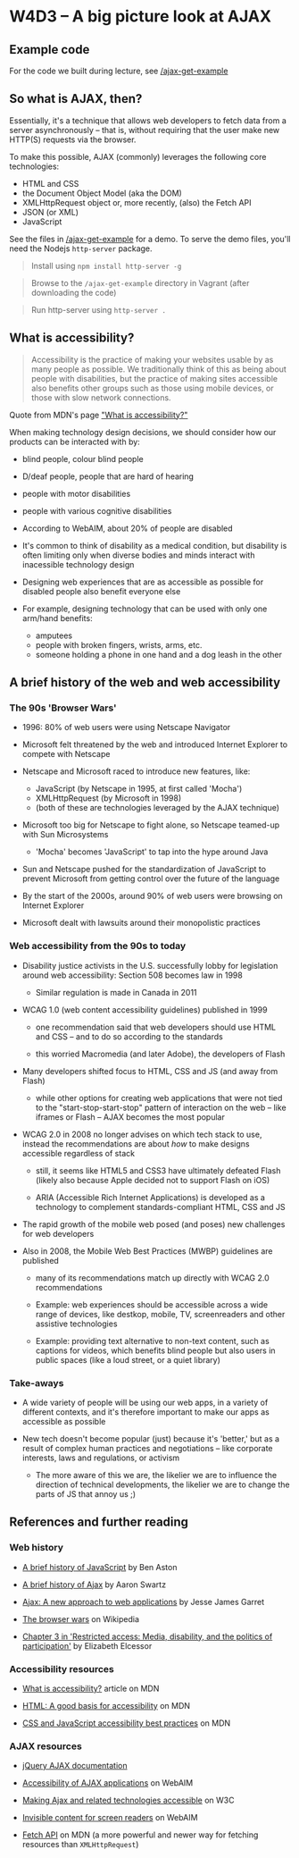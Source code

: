 # W4D3 – A big picture look at AJAX

## Example code

For the code we built during lecture, see [/ajax-get-example](ajax-get-example)

## So what is AJAX, then?

Essentially, it's a technique that allows web developers
to fetch data from a server asynchronously – that is,
without requiring that the user make new HTTP(S) requests
via the browser.

To make this possible, AJAX (commonly) leverages the
following core technologies:

- HTML and CSS
- the Document Object Model (aka the DOM)
- XMLHttpRequest object or, more recently, (also) the
  Fetch API
- JSON (or XML)
- JavaScript

See the files in [/ajax-get-example](https://github.com/hora/lhl-w4d3/tree/2019-nov-6/ajax-get-example) for a demo. To
serve the demo files, you'll need the Nodejs `http-server`
package.

> Install using `npm install http-server -g`

> Browse to the `/ajax-get-example` directory in Vagrant
> (after downloading the code)

> Run http-server using `http-server .`

## What is accessibility?

> Accessibility is the practice of making your websites
> usable by as many people as possible. We traditionally
> think of this as being about people with disabilities,
> but the practice of making sites accessible also
> benefits other groups such as those using mobile
> devices, or those with slow network connections.

Quote from MDN's page ["What is
accessibility?"](https://developer.mozilla.org/en-US/docs/Learn/Accessibility/What_is_accessibility)

When making technology design decisions, we should
consider how our products can be interacted with by:
  
- blind people, colour blind people
- D/deaf people, people that are hard of hearing
- people with motor disabilities
- people with various cognitive disabilities

- According to WebAIM, about 20% of people are disabled

- It's common to think of disability as a medical
  condition, but disability is often limiting only when
  diverse bodies and minds interact with inacessible
  technology design

- Designing web experiences that are as accessible as
  possible for disabled people also benefit everyone else

- For example, designing technology that can be used with
  only one arm/hand benefits:

    - amputees
    - people with broken fingers, wrists, arms, etc.
    - someone holding a phone in one hand and a dog leash
      in the other

## A brief history of the web and web accessibility

### The 90s 'Browser Wars'

- 1996: 80% of web users were using Netscape Navigator

- Microsoft felt threatened by the web and introduced
  Internet Explorer to compete with Netscape

- Netscape and Microsoft raced to introduce new features,
  like:

  - JavaScript (by Netscape in 1995, at first called
    'Mocha')
  - XMLHttpRequest (by Microsoft in 1998)
  - (both of these are technologies leveraged by the AJAX
    technique)

- Microsoft too big for Netscape to fight alone, so
  Netscape teamed-up with Sun Microsystems

  - 'Mocha' becomes 'JavaScript' to tap into the hype
    around Java

- Sun and Netscape pushed for the standardization of
  JavaScript to prevent Microsoft from getting control
  over the future of the language

- By the start of the 2000s, around 90% of web users were
  browsing on Internet Explorer

- Microsoft dealt with lawsuits around their monopolistic
  practices

### Web accessibility from the 90s to today

- Disability justice activists in the U.S. successfully
  lobby for legislation around web accessibility: Section
  508 becomes law in 1998

  - Similar regulation is made in Canada in 2011

- WCAG 1.0 (web content accessibility guidelines)
  published in 1999

  - one recommendation said that web developers should use
    HTML and CSS – and to do so according to the standards

  - this worried Macromedia (and later Adobe), the
    developers of Flash

- Many developers shifted focus to HTML, CSS and JS (and
  away from Flash)

  - while other options for creating web applications that
    were not tied to the "start-stop-start-stop" pattern
    of interaction on the web – like iframes or Flash –
    AJAX becomes the most popular

- WCAG 2.0 in 2008 no longer advises on which tech stack
  to use, instead the recommendations are about _how_ to
  make designs accessible regardless of stack

  - still, it seems like HTML5 and CSS3 have ultimately
    defeated Flash (likely also because Apple decided not
    to support Flash on iOS)

  - ARIA (Accessible Rich Internet Applications) is
    developed as a technology to complement
    standards-compliant HTML, CSS and JS

- The rapid growth of the mobile web posed (and poses) new
  challenges for web developers

- Also in 2008, the Mobile Web Best Practices (MWBP)
  guidelines are published

  - many of its recommendations match up directly with
    WCAG 2.0 recommendations

  - Example: web experiences should be accessible across a
    wide range of devices, like destkop, mobile, TV, 
    screenreaders and other assistive technologies

  - Example: providing text alternative to non-text
    content, such as captions for videos, which benefits
    blind people but also users in public spaces (like a
    loud street, or a quiet library)

### Take-aways

- A wide variety of people will be using our web apps, in
  a variety of different contexts, and it's therefore
  important to make our apps as accessible as possible

- New tech doesn't become popular (just) because it's
  'better,' but as a result of complex human practices and
  negotiations – like corporate interests, laws and
  regulations, or activism

  - The more aware of this we are, the likelier we are to
    influence the direction of technical developments, the
    likelier we are to change the parts of JS that annoy
    us ;)

## References and further reading

### Web history

- [A brief history of JavaScript](https://medium.com/@benastontweet/lesson-1a-the-history-of-javascript-8c1ce3bffb17) by Ben Aston

- [A brief history of Ajax](http://www.aaronsw.com/weblog/ajaxhistory) by Aaron Swartz

- [Ajax: A new approach to web applications](https://pdfs.semanticscholar.org/c440/ae765ff19ddd3deda24a92ac39cef9570f1e.pdf) by Jesse
  James Garret

- [The browser wars](https://en.wikipedia.org/wiki/Browser_wars) on Wikipedia

- [Chapter 3 in 'Restricted access: Media, disability, and
  the politics of participation'](https://drive.google.com/open?id=1MbngEXM2MQqkdGIC_T7_FxzEyKNv3kpY) by Elizabeth Elcessor

### Accessibility resources

- [What is accessibility?](https://developer.mozilla.org/en-US/docs/Learn/Accessibility/What_is_accessibility) article on MDN

- [HTML: A good basis for accessibility](https://developer.mozilla.org/en-US/docs/Learn/Accessibility/HTML) on MDN

- [CSS and JavaScript accessibility best practices](https://developer.mozilla.org/en-US/docs/Learn/Accessibility/CSS_and_JavaScript) on MDN

### AJAX resources

- [jQuery AJAX documentation](https://api.jquery.com/jquery.ajax/)

- [Accessibility of AJAX applications](https://webaim.org/techniques/ajax/) on WebAIM

- [Making Ajax and related technologies accessible](https://www.w3.org/WAI/standards-guidelines/aria/#making-ajax-and-related-technologies-accessible) on W3C

- [Invisible content for screen readers](https://webaim.org/techniques/css/invisiblecontent/) on WebAIM

- [Fetch API](https://developer.mozilla.org/en-US/docs/Web/API/Fetch_API) on MDN (a more powerful and newer way for fetching resources than `XMLHttpRequest`)

